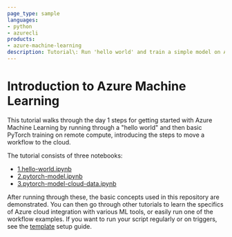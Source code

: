 ```yaml
---
page_type: sample
languages:
- python
- azurecli
products:
- azure-machine-learning
description: Tutorial\: Run 'hello world' and train a simple model on Azure Machine Learning.
---
```


# Introduction to Azure Machine Learning

This tutorial walks through the day 1 steps for getting started with Azure Machine Learning by running through a "hello world" and then basic PyTorch training on remote compute, introducing the steps to move a workflow to the cloud.

The tutorial consists of three notebooks:

- [1.hello-world.ipynb](1.hello-world.ipynb)
- [2.pytorch-model.ipynb](2.pytorch-model.ipynb)
- [3.pytorch-model-cloud-data.ipynb](3.pytorch-model-cloud-data.ipynb)

After running through these, the basic concepts used in this repository are demonstrated. You can then go through other tutorials to learn the specifics of Azure cloud integration with various ML tools, or easily run one of the workflow examples. If you want to run your script regularly or on triggers, see the [template](https://github.com/Azure/azureml-template) setup guide.

